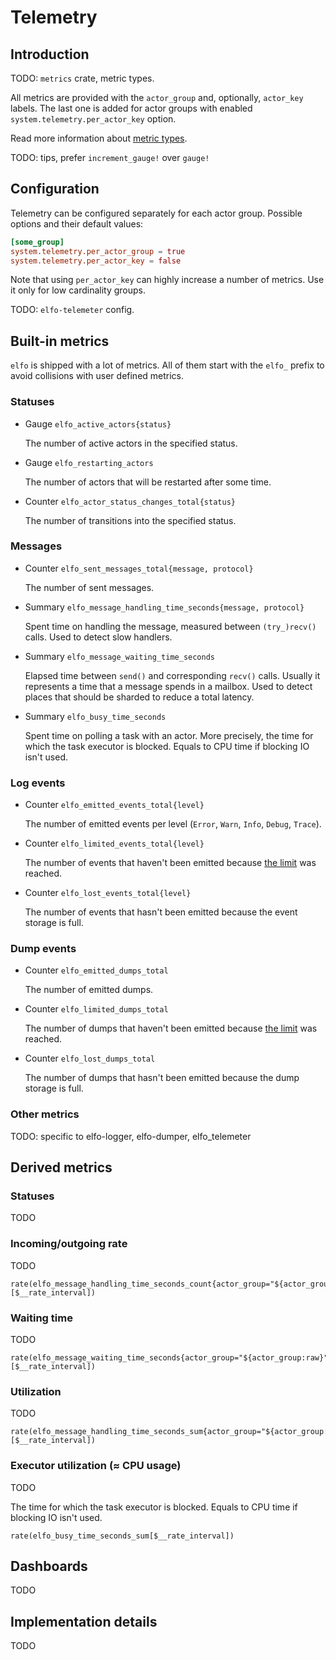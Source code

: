 # Telemetry

## Introduction
TODO: `metrics` crate, metric types.

All metrics are provided with the `actor_group` and, optionally, `actor_key` labels. The last one is added for actor groups with enabled `system.telemetry.per_actor_key` option.

Read more information about [metric types](https://prometheus.io/docs/concepts/metric_types/).

TODO: tips, prefer `increment_gauge!` over `gauge!`

## Configuration
Telemetry can be configured separately for each actor group. Possible options and their default values:
```toml
[some_group]
system.telemetry.per_actor_group = true
system.telemetry.per_actor_key = false
```

Note that using `per_actor_key` can highly increase a number of metrics. Use it only for low cardinality groups.

TODO: `elfo-telemeter` config.

## Built-in metrics
`elfo` is shipped with a lot of metrics. All of them start with the `elfo_` prefix to avoid collisions with user defined metrics.

### Statuses
* Gauge `elfo_active_actors{status}`

    The number of active actors in the specified status.

* Gauge `elfo_restarting_actors`

    The number of actors that will be restarted after some time.

* Counter `elfo_actor_status_changes_total{status}`

    The number of transitions into the specified status.

### Messages
* Counter `elfo_sent_messages_total{message, protocol}`

    The number of sent messages.

* Summary `elfo_message_handling_time_seconds{message, protocol}`

    Spent time on handling the message, measured between `(try_)recv()` calls. Used to detect slow handlers.

* Summary `elfo_message_waiting_time_seconds`

    Elapsed time between `send()` and corresponding `recv()` calls. Usually it represents a time that a message spends in a mailbox. Used to detect places that should be sharded to reduce a total latency.

* Summary `elfo_busy_time_seconds`

    Spent time on polling a task with an actor. More precisely, the time for which the task executor is blocked. Equals to CPU time if blocking IO isn't used.

### Log events
* Counter `elfo_emitted_events_total{level}`

    The number of emitted events per level (`Error`, `Warn`, `Info`, `Debug`, `Trace`).

* Counter `elfo_limited_events_total{level}`

    The number of events that haven't been emitted because [the limit](TODO) was reached.

* Counter `elfo_lost_events_total{level}`

    The number of events that hasn't been emitted because the event storage is full.

### Dump events
* Counter `elfo_emitted_dumps_total`

    The number of emitted dumps.

* Counter `elfo_limited_dumps_total`

    The number of dumps that haven't been emitted because [the limit](TODO) was reached.

* Counter `elfo_lost_dumps_total`

    The number of dumps that hasn't been emitted because the dump storage is full.

### Other metrics
TODO: specific to elfo-logger, elfo-dumper, elfo_telemeter

## Derived metrics

### Statuses
TODO

### Incoming/outgoing rate
TODO

```
rate(elfo_message_handling_time_seconds_count{actor_group="${actor_group:raw}",actor_key=""}[$__rate_interval])
```

### Waiting time
TODO

```
rate(elfo_message_waiting_time_seconds{actor_group="${actor_group:raw}",actor_key="",quantile=~"0.75|0.9|0.95"}[$__rate_interval])
```

### Utilization
TODO


```
rate(elfo_message_handling_time_seconds_sum{actor_group="${actor_group:raw}",actor_key=""}[$__rate_interval])
```

### Executor utilization (≈ CPU usage)
TODO

The time for which the task executor is blocked. Equals to CPU time if blocking IO isn't used.

```
rate(elfo_busy_time_seconds_sum[$__rate_interval])
```

## Dashboards
TODO

## Implementation details
TODO
